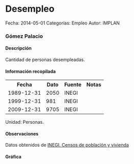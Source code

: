 Desempleo
=====

Fecha: 2014-05-01
Categorías: Empleo
Autor: IMPLAN

### Gómez Palacio

#### Descripción

Cantidad de personas desempleadas.

#### Información recopilada

<table class="table table-hover table-bordered">
  <tr><th>Fecha</th><th>Dato</th><th>Fuente</th><th>Notas</th></tr>
  <tr><td>1989-12-31</td><td>2050</td><td>INEGI</td><td></td></tr>
  <tr><td>1999-12-31</td><td>981</td><td>INEGI</td><td></td></tr>
  <tr><td>2009-12-31</td><td>9705</td><td>INEGI</td><td></td></tr>
</table>

Unidad: Personas.

#### Observaciones

Datos obtenidos de [INEGI. Censos de población y vivienda](http://www.inegi.org.mx/sistemas/consulta_resultados/iter2010.aspx?c=27329&s=est)

#### Gráfica

<div id="Morrisndssnnft" class="grafica"></div>
  <!-- JAVASCRIPT DE LA GRAFICA EN Morrisndssnnft -->
  <script>
  new Morris.Bar({
    element: 'Morrisndssnnft',
    data: [
      { fecha: '1989-12-31', dato: 2050 },
      { fecha: '1999-12-31', dato: 981 },
      { fecha: '2009-12-31', dato: 9705 }
    ],
    xkey: 'fecha',
    ykeys: ['dato'],
    labels: ['Dato']
  });
  </script>
